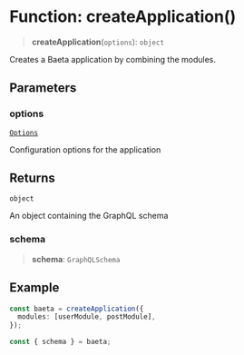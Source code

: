 # Function: createApplication()

> **createApplication**(`options`): `object`

Creates a Baeta application by combining the modules.

## Parameters

### options

[`Options`](../interfaces/Options.md)

Configuration options for the application

## Returns

`object`

An object containing the GraphQL schema

### schema

> **schema**: `GraphQLSchema`

## Example

```typescript
const baeta = createApplication({
  modules: [userModule, postModule],
});

const { schema } = baeta;
```
